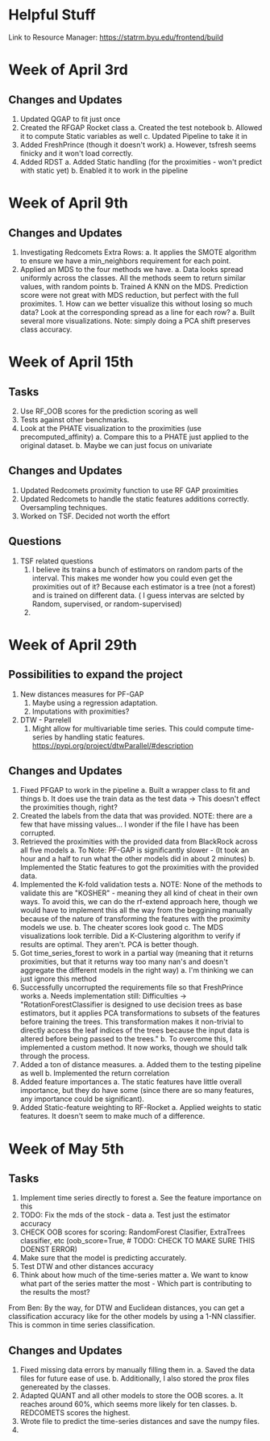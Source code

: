 # Helpful Stuff

Link to Resource Manager:
https://statrm.byu.edu/frontend/build

# Week of April 3rd

## Changes and Updates
1. Updated QGAP to fit just once
2. Created the RFGAP Rocket class
    a. Created the test notebook
    b. Allowed it to compute Static variables as well
    c. Updated Pipeline to take it in
3. Added FreshPrince (though it doesn't work)
    a. However, tsfresh seems finicky and it won't load correctly. 
4. Added RDST
    a. Added Static handling (for the proximities - won't predict with static yet)
    b. Enabled it to work in the pipeline
    
# Week of April 9th

## Changes and Updates
1. Investigating Redcomets Extra Rows:
    a. It applies the SMOTE algorithm to ensure we have a min_neighbors requirement for each point.
2. Applied an MDS to the four methods we have. 
    a. Data looks spread uniformly across the classes. All the methods seem to return similar values, with random points
    b. Trained A KNN on the MDS. Prediction score were not great with MDS reduction, but perfect with the full proximites. 
        1. How can we better visualize this without losing so much data? Look at the corresponding spread as a line for each row?
            a. Built several more visualizations. Note: simply doing a PCA shift preserves class accuracy. 


# Week of April 15th

## Tasks
2. Use RF_OOB scores for the prediction scoring as well
3. Tests against other benchmarks.
4. Look at the PHATE visualization to the proximities (use precomputed_affinity)
    a. Compare this to a PHATE just applied to the original dataset. 
    b. Maybe we can just focus on univariate

## Changes and Updates
1. Updated Redcomets proximity function to use RF GAP proximities
2. Updated Redcomets to handle the static features additions correctly. Oversampling techniques.
3. Worked on TSF. Decided not worth the effort

## Questions
1. TSF related questions
    1. I believe its trains a bunch of estimators on random parts of the interval. This makes me wonder how you could even get the proximities out of it? Because each estimator is a tree (not a forest) and is trained on different data. ( I guess intervas are selcted by Random, supervised, or random-supervised)
    2. 


# Week of April 29th

## Possibilities to expand the project
1. New distances measures for PF-GAP
    1. Maybe using a regression adaptation.
    2. Imputations with proximities?
1. DTW - Parrelell 
    1. Might allow for multivariable time series. This could compute time-series by handling static features. https://pypi.org/project/dtwParallel/#description 


## Changes and Updates
1. Fixed PFGAP to work in the pipeline
    a. Built a wrapper class to fit and things
    b. It does use the train data as the test data -> This doesn't effect the proximities though, right?
2. Created the labels from the data that was provided. NOTE: there are a few that have missing values... I wonder if the file I have has been corrupted. 
3. Retrieved the proximities with the provided data from BlackRock across all five models
    a. To Note: PF-GAP is significantly slower - (It took an hour and a half to run what the other models did in about 2 minutes) 
    b. Implemented the Static features to got the proximities with the provided data.
4. Implemented the K-fold validation tests
    a. NOTE: None of the methods to validate this are "KOSHER" - meaning they all kind of cheat in their own ways. To avoid this, we can do the rf-extend approach here, though we would have to implement this all the way from the beggining manually because of the nature of transforming the features with the proximity models we use.
    b. The cheater scores look good 
    c. The MDS visualizations look terrible. Did a K-Clustering algorithm to verify if results are optimal. They aren't. PCA is better though.
5. Got time_series_forest to work in a partial way (meaning that it returns proximities, but that it returns way too many nan's and doesn't aggregate the different models in the right way)
    a. I'm thinking we can just ignore this method
6. Successfully uncorrupted the requirements file so that FreshPrince works
    a. Needs implementation still: Difficulties -> "RotationForestClassifier is designed to use decision trees as base estimators, but it applies PCA transformations to subsets of the features before training the trees. This transformation makes it non-trivial to directly access the leaf indices of the trees because the input data is altered before being passed to the trees."
    b. To overcome this, I implemented a custom method. It now works, though we should talk through the process. 
7. Added a ton of distance measures. 
    a. Added them to the testing pipeline as well
    b. Implemented the return correlation
8. Added feature importances
    a. The static features have little overall importance, but they do have some (since there are so many features, any importance could be significant).
9. Added Static-feature weighting to RF-Rocket
    a. Applied weights to static features. It doesn't seem to make much of a difference. 
    


# Week of May 5th

## Tasks
1. Implement time series directly to forest
    a. See the feature importance on this
2. TODO: Fix the mds of the stock - data
    a. Test just the estimator accuracy
3. CHECK OOB scores for scoring: RandomForest Clasifier, ExtraTrees classifier, etc  (oob_score=True, # TODO: CHECK TO MAKE SURE THIS DOENST ERROR)
4. Make sure that the model is predicting accurately. 
5. Test DTW and other distances accuracy
6. Think about how much of the time-series matter
    a. We want to know what part of the series matter the most
        - Which part is contributing to the results the most?
    

From Ben:
By the way, for DTW and Euclidean distances, you can get a classification accuracy like for the other models by using a 1-NN classifier. This is common in time series classification.

## Changes and Updates
1. Fixed missing data errors by manually filling them in. 
    a. Saved the data files for future ease of use. 
    b. Additionally, I also stored the prox files genereated by the classes. 
2. Adapted QUANT and all other models to store the OOB scores. 
    a. It reaches around 60%, which seems more likely for ten classes.
    b. REDCOMETS scores the highest.
3. Wrote file to predict the time-series distances and save the numpy files. 
4. 